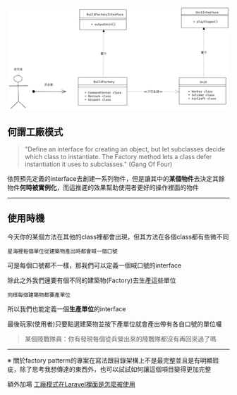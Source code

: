 ![圖片](FactoryMethod.png)

## 何謂工廠模式

>"Define an interface for creating an object, but let subclasses decide which class to instantiate. The Factory method lets a class defer instantiation it uses to subclasses." (Gang Of Four)

依照預先定義的interface去創建一系列物件，但是讓其中的**某個物件**去決定其餘物件**何時被實例化**，而這推遲的效果幫助使用者更好的操作裡面的物件

------------------------------------------------------------------



## 使用時機
今天你的某個方法在其他的class裡都會出現，但其方法在各個class都有些微不同<br/>

    星海裡每個單位從建築物產出時都會喊一個口號

可是每個口號都不一樣，那我們可以定義一個喊口號的interface

除此之外我們還要有個不同的建築物(Factory)去生產這些單位

    同樣每個建築物都要產單位

所以我們也能定義一個**生產單位**的interface

最後玩家(使用者)只要點選建築物並按下產單位就會產出帶有各自口號的單位囉

> 某個陸戰隊員：你有發現每個從兵營出來的陸戰隊都沒有再回來過了嗎

---------------------------------------------------------------

※   關於factory patterm的專案在寫法跟目錄架構上不是最完整並且是有明顯瑕疵，除了思考我想傳達的東西外，也可以試試如何讓這個項目變得更加完整

額外加場
[工廠模式在Laravel裡面是怎麼被使用](https://www.youtube.com/watch?v=cCRZGBQH9o4&t=378s)